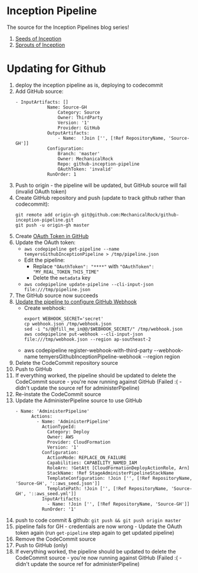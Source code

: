 # Inception Pipeline

The source for the Inception Pipelines blog series!

1. [Seeds of Inception](https://mechanicalrock.github.io//aws/continuous/deployment/2018/03/01/inception-pipelines-pt1)
1. [Sprouts of Inception](https://mechanicalrock.github.io//aws/continuous/deployment/2018/04/01/inception-pipelines-pt2)


# Updating for Github

1. deploy the inception pipeline as is, deploying to codecommit
1. Add GitHub source:
    ```
    - InputArtifacts: []
                Name: Source-GH
                    Category: Source
                    Owner: ThirdParty
                    Version: '1'
                    Provider: GitHub
                OutputArtifacts:
                    - Name:  !Join ['', [!Ref RepositoryName, 'Source-GH']]
                Configuration:
                    Branch: 'master'
                    Owner: MechanicalRock
                    Repo: github-inception-pipeline
                    OAuthToken: 'invalid'
                RunOrder: 1
    ```
1. Push to origin - the pipeline will be updated, but GitHub source will fail (invalid OAuth token) 
1. Create GitHub repository and push (update to track github rather than codecommit):
    ```
    git remote add origin-gh git@github.com:MechanicalRock/github-inception-pipeline.git
    git push -u origin-gh master
    ```
1. Create [OAuth Token in GitHub](https://help.github.com/articles/creating-a-personal-access-token-for-the-command-line/) 
1. Update the OAuth token:
    * `aws codepipeline get-pipeline --name temyersGithubInceptionPipeline > /tmp/pipeline.json`
    * Edit the pipeline:
        * Replace `"OAuthToken": "****"` with `"OAuthToken": "MY_REAL_TOKEN_THIS_TIME"`
        * Delete the `metadata` key
    * `aws codepipeline update-pipeline --cli-input-json file:///tmp/pipeline.json`
1. The GitHub source now succeeds
1. [Update the pipeline to configure GitHub Webhook](https://docs.aws.amazon.com/codepipeline/latest/userguide/pipelines-webhooks.html)
    * Create webhook:
        ```
        export WEBHOOK_SECRET='secret'
        cp webhook.json /tmp/webhook.json
        sed -i "s/@@fill_me_in@@/$WEBHOOK_SECRET/" /tmp/webhook.json
        aws codepipeline put-webhook --cli-input-json file:///tmp/webhook.json --region ap-southeast-2
    * aws codepipeline register-webhook-with-third-party --webhook-name temyersGithubInceptionPipeline-webhook
--region region
1. Delete the CodeCommit repository source
1. Push to GitHub
1. If everything worked, the pipeline should be updated to delete the CodeCommit source - you're now running against GitHub (Failed :( - didn't update the source ref for administerPipeline)
1. Re-instate the CodeCommit source
1. Update the AdministerPipeline source to use GitHub 
    ```
    - Name: 'AdministerPipeline'
          Actions:
            - Name: 'AdministerPipeline'
              ActionTypeId:
                Category: Deploy
                Owner: AWS
                Provider: CloudFormation
                Version: '1'
              Configuration:
                ActionMode: REPLACE_ON_FAILURE 
                Capabilities: CAPABILITY_NAMED_IAM
                RoleArn: !GetAtt [CloudFormationDeployActionRole, Arn]
                StackName: !Ref StageAdministerPipelineStackName
                TemplateConfiguration: !Join ['', [!Ref RepositoryName, 'Source-GH', '::aws_seed.json']]
                TemplatePath: !Join ['', [!Ref RepositoryName, 'Source-GH', '::aws_seed.yml']]
              InputArtifacts:
                - Name: !Join ['', [!Ref RepositoryName, 'Source-GH']]
              RunOrder: '1'
    ```
1. push to code commit & github: `git push && git push origin master`
1. pipeline fails for GH - credentials are now wrong - Update the OAuth token again (run `get-pipeline` step again to get updated pipeline)
1. Remove the CodeCommit source
1. Push to GitHub (only)
1. If everything worked, the pipeline should be updated to delete the CodeCommit source - you're now running against GitHub (Failed :( - didn't update the source ref for administerPipeline)
